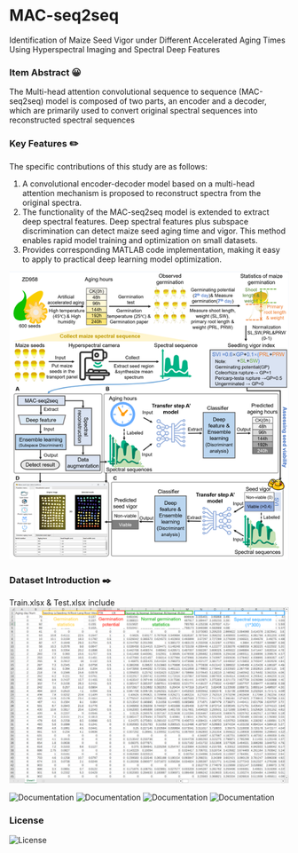 # MAC-seq2seq
Identification of Maize Seed Vigor under Different Accelerated Aging Times Using Hyperspectral Imaging and Spectral Deep Features 
### Item Abstract 😀
The Multi-head attention convolutional sequence to sequence (MAC-seq2seq) model is composed of two parts, an encoder and a decoder, which are primarily used to convert original spectral sequences into reconstructed spectral sequences

### Key Features :pencil2:
The specific contributions of this study are as follows:
1. A convolutional encoder-decoder model based on a multi-head attention mechanism is proposed to reconstruct spectra from the original spectra.
2. The functionality of the MAC-seq2seq model is extended to extract deep spectral features. Deep spectral features plus subspace discrimination can detect maize seed aging time and vigor. This method enables rapid model training and optimization on small datasets.
3. Provides corresponding MATLAB code implementation, making it easy to apply to practical deep learning model optimization.

 ![experiment flow diagram](https://github.com/TomGoo474/MAC-seq2seq/blob/main/img1.png)
### Dataset Introduction :black_nib:
Train.xlsx & Test.xlsx include 
 ![excel](https://github.com/TomGoo474/MAC-seq2seq/blob/main/%E5%9B%BE%E7%89%871.png)

![Documentation](https://img.shields.io/badge/documentation-Deep_Learning-blue)
![Documentation](https://img.shields.io/badge/documentation-Reconstruction_Spectra-orange)
![Documentation](https://img.shields.io/badge/documentation-Ensemble_Learning-yellowgreen)
![Documentation](https://img.shields.io/badge/documentation-MATLAB2024A-brightgreen)


### License
![License](https://img.shields.io/badge/license-MIT-yellow) 

